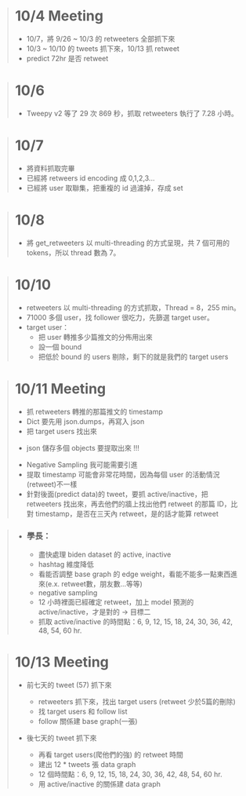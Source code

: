 > # 10/4 Meeting # 
> +  10/7，將 9/26 ~ 10/3 的 retweeters 全部抓下來
> + 10/3 ~ 10/10 的 tweets 抓下來，10/13 抓 retweet 
> + predict 72hr 是否 retweet

> # 10/6 #
> + Tweepy v2 等了 29 次 869 秒，抓取 retweeters 執行了 7.28 小時。

> # 10/7
> - 將資料抓取完畢
> - 已經將 retweers id encoding 成 0,1,2,3...
> - 已經將 user 取聯集，把重複的 id 過濾掉，存成 set

> # 10/8
> - 將 get_retweeters 以 multi-threading 的方式呈現，共 7 個可用的 tokens，所以 thread 數為 7。

> # 10/10
> - retweeters 以 multi-threading 的方式抓取，Thread = 8，255 min。
> - 71000 多個 user，找 follower 很吃力，先篩選 target user。
> - target user：
>   + 把 user 轉推多少篇推文的分佈用出來
>   + 設一個 bound 
>   + 把低於 bound 的 users 剔除，剩下的就是我們的 target users

> # 10/11 Meeting
> - 抓 retweeters 轉推的那篇推文的 timestamp
> - Dict 要先用 json.dumps，再寫入 json
> - 把 target users 找出來
> * json 儲存多個 objects 要提取出來 !!!
> - Negative Sampling 我可能需要引進
> - 提取 timestamp 可能會非常花時間，因為每個 user 的活動情況(retweet)不一樣
> - 針對後面(predict data)的 tweet，要抓 active/inactive，把 retweeters 找出來，再去他們的牆上找出他們 retweet 的那篇 ID，比對 timestamp，是否在三天內 retweet，是的話才能算 retweet

> - ### 學長：
>   + 盡快處理 biden dataset 的 active, inactive
>   + hashtag 維度降低
>   + 看能否調整 base graph 的 edge weight，看能不能多一點東西進來(e.x. retweet數，朋友數...等等) 
>   + negative sampling
>   + 12 小時裡面已經確定 retweet，加上 model 預測的 active/inactive，才是對的 -> 目標二
>   + 抓取 active/inactive 的時間點：6, 9, 12, 15, 18, 24, 30, 36, 42, 48, 54, 60 hr.

> # 10/13 Meeting
>- 前七天的 tweet (57) 抓下來
>   - retweeters 抓下來，找出 target users (retweet 少於5篇的刪除)
>   - 找 target users 和 follow list
>   - follow 關係建 base graph(一張)
>
>- 後七天的 tweet 抓下來
>   - 再看 target users(爬他們的強) 的 retweet 時間
>   - 建出 12 * tweets 張 data graph 
>   - 12 個時間點：6, 9, 12, 15, 18, 24, 30, 36, 42, 48, 54, 60 hr.
>   - 用 active/inactive 的關係建 data graph
